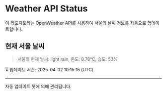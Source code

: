 
# Weather API Status

이 리포지토리는 OpenWeather API를 사용하여 서울의 날씨 정보를 자동으로 업데이트합니다.

## 현재 서울 날씨
> 서울의 현재 날씨: light rain, 온도: 8.78°C, 습도: 53%

⏳ 업데이트 시간: 2025-04-02 10:15:15 (UTC)

---
자동 업데이트 봇에 의해 관리됩니다.
